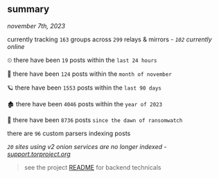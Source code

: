 
## summary
_november 7th, 2023_

currently tracking `163` groups across `299` relays & mirrors - _`102` currently online_

⏲ there have been `19` posts within the `last 24 hours`

🦈 there have been `124` posts within the `month of november`

🪐 there have been `1553` posts within the `last 90 days`

🏚 there have been `4046` posts within the `year of 2023`

🦕 there have been `8736` posts `since the dawn of ransomwatch`

there are `96` custom parsers indexing posts

_`20` sites using v2 onion services are no longer indexed - [support.torproject.org](https://support.torproject.org/onionservices/v2-deprecation/)_

> see the project [README](https://github.com/joshhighet/ransomwatch#ransomwatch--) for backend technicals
